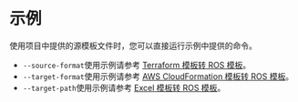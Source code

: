 # 示例
使用项目中提供的源模板文件时，您可以直接运行示例中提供的命令。

- `--source-format`使用示例请参考 [Terraform 模板转 ROS 模板](/zh-cn/example-tf)。
- `--target-format`使用示例请参考 [AWS CloudFormation 模板转 ROS 模板](/zh-cn/example-aws)。
- `--target-path`使用示例请参考 [Excel 模板转 ROS 模板](/zh-cn/example-excel)。
